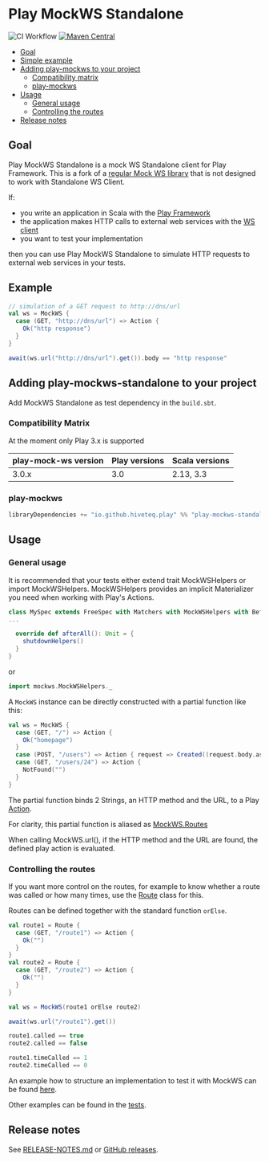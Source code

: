 Play MockWS Standalone
=================
![CI Workflow](https://github.com/hiveteq/play-mockws-standalone/actions/workflows/ci.yml/badge.svg)
[![Maven Central](https://maven-badges.herokuapp.com/maven-central/io.github.hiveteq.play/play-mockws-standalone_3/badge.svg)](https://maven-badges.herokuapp.com/maven-central/io.github.hiveteq.play/play-mockws-standalone_3/)

* [Goal](#goal)
* [Simple example](#example)
* [Adding play-mockws to your project](#adding-play-mockws-to-your-project)
  * [Compatibility matrix](#compatibility-matrix)
  * [play-mockws](#play-mockws)
* [Usage](#usage)
  * [General usage](#general-usage) 
  * [Controlling the routes](#controlling-the-routes) 
* [Release notes](#release-notes)

## Goal

Play MockWS Standalone is a mock WS Standalone client for Play Framework.
This is a fork of a [regular Mock WS library](https://github.com/leanovate/play-mockws) that is not designed to work with Standalone WS Client.

If:

- you write an application in Scala with the [Play Framework](https://playframework.com/)
- the application makes HTTP calls to external web services with
  the [WS client](https://www.playframework.com/documentation/latest/ScalaWS)
- you want to test your implementation

then you can use Play MockWS Standalone to simulate HTTP requests to external web services in your tests.

## Example

```scala
// simulation of a GET request to http://dns/url
val ws = MockWS {
  case (GET, "http://dns/url") => Action {
    Ok("http response")
  }
}

await(ws.url("http://dns/url").get()).body == "http response"
```

## Adding play-mockws-standalone to your project

Add MockWS Standalone as test dependency in the `build.sbt`.

### Compatibility Matrix

At the moment only Play 3.x is supported

| play-mock-ws version | Play versions | Scala versions |
|----------------------|---------------|----------------|
| 3.0.x                | 3.0           | 2.13, 3.3      |

### play-mockws

```scala
libraryDependencies += "io.github.hiveteq.play" %% "play-mockws-standalone" % "3.0.6" % Test
```

## Usage

### General usage

It is recommended that your tests either extend trait MockWSHelpers or import MockWSHelpers.
MockWSHelpers
provides an implicit Materializer you need when working with Play's Actions.

```scala
class MySpec extends FreeSpec with Matchers with MockWSHelpers with BeforeAndAfterAll {
...

  override def afterAll(): Unit = {
    shutdownHelpers()
  }
}
```

or

```scala
import mockws.MockWSHelpers._
```

A `MockWS` instance can be directly constructed with a partial function like this:

```scala
val ws = MockWS {
  case (GET, "/") => Action {
    Ok("homepage")
  }
  case (POST, "/users") => Action { request => Created((request.body.asJson.get \ "id").as[String]) }
  case (GET, "/users/24") => Action {
    NotFound("")
  }
}
```

The partial function binds 2 Strings, an HTTP method and the URL, to a
Play [Action](https://www.playframework.com/documentation/latest/ScalaActions).

For clarity, this partial function is aliased as [MockWS.Routes](src/main/scala/mockws/MockWS.scala)

When calling MockWS.url(), if the HTTP method and the URL are found, the defined play action is evaluated.

### Controlling the routes

If you want more control on the routes, for example to know whether a route was called or how many times, use
the [Route](src/main/scala/mockws/Route.scala) class for this.

Routes can be defined together with the standard function `orElse`.

```scala
val route1 = Route {
  case (GET, "/route1") => Action {
    Ok("")
  }
}
val route2 = Route {
  case (GET, "/route2") => Action {
    Ok("")
  }
}

val ws = MockWS(route1 orElse route2)

await(ws.url("/route1").get())

route1.called == true
route2.called == false

route1.timeCalled == 1
route2.timeCalled == 0
```

An example how to structure an implementation to test it with MockWS can be
found [here](src/test/scala/mockws/Example.scala).

Other examples can be found in the [tests](src/test/scala/mockws/).

## Release notes

See [RELEASE-NOTES.md](RELEASE-NOTES.md) or [GitHub releases](https://github.com/hiveteq/play-mockws-standalone/releases).
